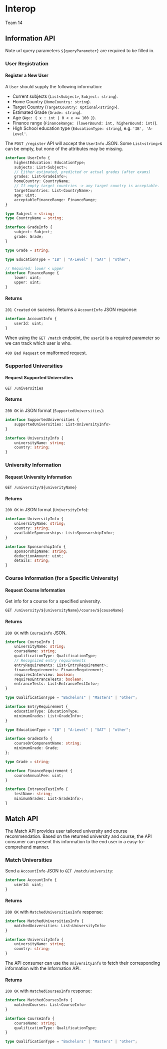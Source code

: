 # Interop

Team 14

## Information API

Note url query parameters `${queryParameter}` are required to be filled in.

### User Registration

#### Register a New User

A `User` should supply the following information:

- Current subjects (`List<Subject>`, `Subject: string`).
- Home Country (`HomeCountry: string`).
- Target Country (`TargetCountry: Optional<string>`).
- Estimated Grade (`Grade: string`).
- Age (`Age: { x : int | 0 < x <= 100 }`).
- Finance range (`FinanceRange: (lowerBound: int, higherBound: int)`).
- High School education type (`EducationType: string`), e.g. `'IB', 'A-Level'`.

The `POST /register` API will accept the `UserInfo` JSON. Some `List<string>`s
can be empty, but none of the attributes may be missing.

```typescript
interface UserInfo {
    highestEducation: EducationType;
    subjects: List<Subject>;
    // Either estimated, predicted or actual grades (after exams)
    grades: List<GradeInfo>;
    homeCountry: CountryName;
    // If empty target countries -> any target country is acceptable.
    targetCountries: List<CountryName>;
    age: uint;
    acceptableFinanceRange: FinanceRange;
}

type Subject = string;
type CountryName = string;

interface GradeInfo {
    subject: Subject;
    grade: Grade;
}

type Grade = string;

type EducationType = "IB" | "A-Level" | "SAT" | "other";

// Required: lower < upper
interface FinanceRange {
    lower: uint;
    upper: uint;
}
```

#### Returns

`201 Created` on success. Returns a `AccountInfo` JSON response:

```typescript
interface AccountInfo {
    userId: uint;
}
```

When using the `GET /match` endpoint, the `userId` is a required parameter
so we can track which user is who.

`400 Bad Request` on malformed request.

### Supported Universities

#### Request Supported Universities

`GET /universities`

#### Returns

`200 OK` in JSON format (`SupportedUniversities`):

```typescript
interface SupportedUniversities {
    supportedUniversities: List<UniversityInfo>
}

interface UniversityInfo {
    universityName: string;
    country: string;
}
```

### University Information

#### Request University Information

`GET /university/${univerityName}`

#### Returns

`200 OK` in JSON format (`UniversityInfo`):

```typescript
interface UniversityInfo {
    universityName: string;
    country: string;
    availableSponsorships: List<SponsorshipInfo>;
}

interface SponsorshipInfo {
    sponsorshipName: string;
    deductionAmount: uint;
    details: string;
}
```

### Course Information (for a Specific University)

#### Request Course Information

Get info for a course for a specified university.

`GET /university/${universityName}/course/${couseName}`

#### Returns

`200 OK` with `CourseInfo` JSON.

```typescript
interface CourseInfo {
    universityName: string;
    courseName: string;
    qualificationType: QualificationType;
    // Recognized entry requirements
    entryRequirements: List<EntryRequirement>;
    financeRequirements: FinanceRequirement;
    requiresInterview: boolean;
    requiresEntranceTests: boolean;
    entranceTests: List<EntranceTestInfo>;
}

type QualificationType = "Bachelors" | "Masters" | "other";

interface EntryRequirement {
    educationType: EducationType;
    minimumGrades: List<GradeInfo>;
}

type EducationType = "IB" | "A-Level" | "SAT" | "other";

interface GradeInfo {
    courseOrComponentName: string;
    minimumGrade: Grade;
};

type Grade = string;

interface FinanceRequirement {
    courseAnnualFee: uint;
}

interface EntranceTestInfo {
    testName: string;
    minimumGrades: List<GradeInfo>;
}
```

## Match API

The Match API provides user tailored university and course recommendation.
Based on the returned university and course, the API consumer can present this 
information to the end user in a easy-to-comprehend manner.

### Match Universities

Send a `AccountInfo` JSON to `GET /match/university`:

```typescript
interface AccountInfo {
    userId: uint;
}
```

#### Returns

`200 OK` with `MatchedUniversitiesInfo` response:

```typescript
interface MatchedUniversitiesInfo {
    matchedUniversities: List<UniversityInfo>
}

interface UniversityInfo {
    universityName: string;
    country: string;
}
```

The API consumer can use the `UniversityInfo` to fetch their corresponding
information with the Information API.

#### Returns

`200 OK` with `MatchedCoursesInfo` response:

```typescript
interface MatchedCoursesInfo {
    matchedCourses: List<CourseInfo>
}

interface CourseInfo {
    courseName: string;
    qualificationType: QualificationType;
}

type QualificationType = "Bachelors" | "Masters" | "other";
```
